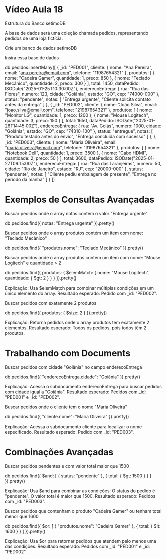 # Vídeo Aula 18

Estrutura do Banco setimoDB

A base de dados será uma coleção chamada pedidos, representando pedidos de uma loja fictícia.

Crie um banco de dados setimoDB

Insira essa base de dados

db.pedidos.insertMany([
{
_id: "PED001",
cliente: {
nome: "Ana Pereira",
email: "ana.pereira@email.com",
telefone: "11987654321"
},
produtos: [
{ nome: "Cadeira Gamer", quantidade: 1, preco: 850 },
{ nome: "Teclado Mecânico", quantidade: 2, preco: 300 }
],
total: 1450,
dataPedido: ISODate("2025-01-25T10:30:00Z"),
enderecoEntrega: {
rua: "Rua das Flores",
numero: 123,
cidade: "Goiânia",
estado: "GO",
cep: "74000-000"
},
status: "pendente",
notas: [
"Entrega urgente",
"Cliente solicita contato antes da entrega"
]
},
{
_id: "PED002",
cliente: {
nome: "João Silva",
email: "joao.silva@email.com",
telefone: "21987654321"
},
produtos: [
{ nome: "Monitor LG", quantidade: 1, preco: 1200 },
{ nome: "Mouse Logitech", quantidade: 3, preco: 150 }
],
total: 1650,
dataPedido: ISODate("2025-01-26T14:45:00Z"),
enderecoEntrega: {
rua: "Av. Goiás",
numero: 1000,
cidade: "Goiânia",
estado: "GO",
cep: "74310-100"
},
status: "entregue",
notas: [
"Produto testado antes do envio",
"Entrega concluída com sucesso"
]
},
{
_id: "PED003",
cliente: {
nome: "Maria Oliveira",
email: "maria.oliveira@email.com",
telefone: "31987654321"
},
produtos: [
{ nome: "Notebook Dell", quantidade: 1, preco: 3500 },
{ nome: "Cabo HDMI", quantidade: 2, preco: 50 }
],
total: 3600,
dataPedido: ISODate("2025-01-27T09:15:00Z"),
enderecoEntrega: {
rua: "Rua das Laranjeiras",
numero: 50,
cidade: "Rio de Janeiro",
estado: "RJ",
cep: "20000-000"
},
status: "pendente",
notas: [
"Cliente pediu embalagem de presente",
"Entrega no período da manhã"
]
}
])

# Exemplos de Consultas Avançadas

Buscar pedidos onde o array notas contém o valor "Entrega urgente"

db.pedidos.find({
notas: "Entrega urgente"
}).pretty()

Buscar pedidos onde o array produtos contém um item com nome: "Teclado Mecânico"

db.pedidos.find({
"produtos.nome": "Teclado Mecânico"
}).pretty()

Buscar pedidos onde o array produtos contém um item com nome: "Mouse Logitech" e quantidade > 2

db.pedidos.find({
produtos: {
$elemMatch: {
nome: "Mouse Logitech",
quantidade: { $gt: 2 }
}
}
}).pretty()

Explicação: Usa $elemMatch para combinar múltiplas condições em um único elemento do array.
Resultado esperado: Pedido com _id: "PED002".

Buscar pedidos com exatamente 2 produtos

db.pedidos.find({
produtos: { $size: 2 }
}).pretty()

Explicação: Retorna pedidos onde o array produtos tem exatamente 2 elementos.
Resultado esperado: Todos os pedidos, pois todos têm 2 produtos.

# Trabalhando com Documents

Buscar pedidos com cidade "Goiânia" no campo enderecoEntrega

db.pedidos.find({
"enderecoEntrega.cidade": "Goiânia"
}).pretty()

Explicação: Acessa o subdocumento enderecoEntrega para buscar pedidos com cidade igual a "Goiânia".
Resultado esperado: Pedidos com _id: "PED001" e _id: "PED002".

Buscar pedidos onde o cliente tem o nome "Maria Oliveira"

db.pedidos.find({
"cliente.nome": "Maria Oliveira"
}).pretty()

Explicação: Acessa o subdocumento cliente para localizar o nome especificado.
Resultado esperado: Pedido com _id: "PED003".

# Combinações Avançadas

Buscar pedidos pendentes e com valor total maior que 1500

db.pedidos.find({
$and: [
{ status: "pendente" },
{ total: { $gt: 1500 } }
]
}).pretty()

Explicação: Usa $and para combinar as condições:
O status do pedido é "pendente".
O valor total é maior que 1500.
Resultado esperado: Pedidos com _id: "PED003".

Buscar pedidos que contenham o produto "Cadeira Gamer" ou tenham total menor que 1600

db.pedidos.find({
$or: [
{ "produtos.nome": "Cadeira Gamer" },
{ total: { $lt: 1600 } }
]
}).pretty()

Explicação: Usa $or para retornar pedidos que atendem pelo menos uma das condições.
Resultado esperado: Pedidos com _id: "PED001" e _id: "PED002".
